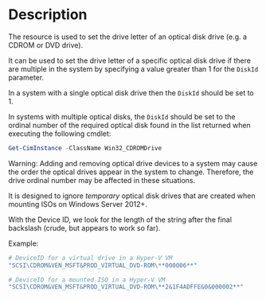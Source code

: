 # Description

The resource is used to set the drive letter of an optical disk drive (e.g.
a CDROM or DVD drive).

It can be used to set the drive letter of a specific optical disk drive if
there are multiple in the system by specifying a value greater than 1 for
the `DiskId` parameter.

In a system with a single optical disk drive then the `DiskId` should
be set to 1.

In systems with multiple optical disks, the `DiskId` should be set to
the ordinal number of the required optical disk found in the list
returned when executing the following cmdlet:

```powershell
Get-CimInstance -ClassName Win32_CDROMDrive
```

Warning: Adding and removing optical drive devices to a system may cause the
order the optical drives appear in the system to change. Therefore, the
drive ordinal number may be affected in these situations.

It is designed to ignore _temporary_ optical disk drives that are created
when mounting ISOs on Windows Server 2012+.

With the Device ID, we look for the length of the string after the final
backslash (crude, but appears to work so far).

Example:

```powershell
# DeviceID for a virtual drive in a Hyper-V VM
"SCSI\CDROM&VEN_MSFT&PROD_VIRTUAL_DVD-ROM\**000006**"

# DeviceID for a mounted ISO in a Hyper-V VM
"SCSI\CDROM&VEN_MSFT&PROD_VIRTUAL_DVD-ROM\**2&1F4ADFFE&0&000002**"
```
